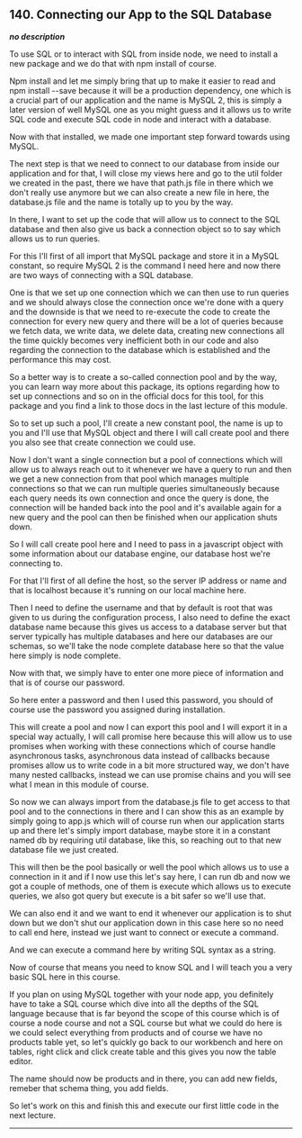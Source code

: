 ## 140. Connecting our App to the SQL Database

<strong><em>no description</em></strong>

To use SQL or to interact with SQL from inside node, we need to install a new
package and we do that with npm install of course. 

Npm install and let me simply bring that up to make it easier to read and npm
install --save because it will be a production dependency, one which is a
crucial part of our application and the name is MySQL 2, this is simply a later
version of well MySQL one as you might guess and it allows us to write SQL code
and execute SQL code in node and interact with a database. 

Now with that installed, we made one important step forward towards using MySQL.


The next step is that we need to connect to our database from inside our
application and for that, I will close my views here and go to the util folder
we created in the past, there we have that path.js file in there which we don't
really use anymore but we can also create a new file in here, the database.js
file and the name is totally up to you by the way. 

In there, I want to set up the code that will allow us to connect to the SQL
database and then also give us back a connection object so to say which allows
us to run queries. 

For this I'll first of all import that MySQL package and store it in a MySQL
constant, so require MySQL 2 is the command I need here and now there are two
ways of connecting with a SQL database. 

One is that we set up one connection which we can then use to run queries and we
should always close the connection once we're done with a query and the downside
is that we need to re-execute the code to create the connection for every new
query and there will be a lot of queries because we fetch data, we write data,
we delete data, creating new connections all the time quickly becomes very
inefficient both in our code and also regarding the connection to the database
which is established and the performance this may cost. 

So a better way is to create a so-called connection pool and by the way, you can
learn way more about this package, its options regarding how to set up
connections and so on in the official docs for this tool, for this package and
you find a link to those docs in the last lecture of this module. 

So to set up such a pool, I'll create a new constant pool, the name is up to you
and I'll use that MySQL object and there I will call create pool and there you
also see that create connection we could use. 

Now I don't want a single connection but a pool of connections which will allow
us to always reach out to it whenever we have a query to run and then we get a
new connection from that pool which manages multiple connections so that we can
run multiple queries simultaneously because each query needs its own connection
and once the query is done, the connection will be handed back into the pool and
it's available again for a new query and the pool can then be finished when our
application shuts down. 

So I will call create pool here and I need to pass in a javascript object with
some information about our database engine, our database host we're connecting
to. 

For that I'll first of all define the host, so the server IP address or name and
that is localhost because it's running on our local machine here. 

Then I need to define the username and that by default is root that was given to
us during the configuration process, I also need to define the exact database
name because this gives us access to a database server but that server typically
has multiple databases and here our databases are our schemas, so we'll take the
node complete database here so that the value here simply is node complete. 

Now with that, we simply have to enter one more piece of information and that is
of course our password. 

So here enter a password and then I used this password, you should of course use
the password you assigned during installation. 

This will create a pool and now I can export this pool and I will export it in a
special way actually, I will call promise here because this will allow us to use
promises when working with these connections which of course handle asynchronous
tasks, asynchronous data instead of callbacks because promises allow us to write
code in a bit more structured way, we don't have many nested callbacks, instead
we can use promise chains and you will see what I mean in this module of course.


So now we can always import from the database.js file to get access to that pool
and to the connections in there and I can show this as an example by simply
going to app.js which will of course run when our application starts up and
there let's simply import database, maybe store it in a constant named db by
requiring util database, like this, so reaching out to that new database file we
just created. 

This will then be the pool basically or well the pool which allows us to use a
connection in it and if I now use this let's say here, I can run db and now we
got a couple of methods, one of them is execute which allows us to execute
queries, we also got query but execute is a bit safer so we'll use that. 

We can also end it and we want to end it whenever our application is to shut
down but we don't shut our application down in this case here so no need to call
end here, instead we just want to connect or execute a command. 

And we can execute a command here by writing SQL syntax as a string. 

Now of course that means you need to know SQL and I will teach you a very basic
SQL here in this course. 

If you plan on using MySQL together with your node app, you definitely have to
take a SQL course which dive into all the depths of the SQL language because
that is far beyond the scope of this course which is of course a node course and
not a SQL course but what we could do here is we could select everything from
products and of course we have no products table yet, so let's quickly go back
to our workbench and here on tables, right click and click create table and this
gives you now the table editor. 

The name should now be products and in there, you can add new fields, remeber
that schema thing, you add fields. 

So let's work on this and finish this and execute our first little code in the
next lecture. 

---